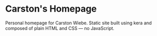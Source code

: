 # Carston's Homepage

Personal homepage for Carston Wiebe.  Static site built using kera and composed
of plain HTML and CSS — no JavaScript.
